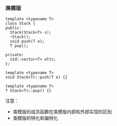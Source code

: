 ### 类模版
```
template <typename T>
class Stack {
public:
  Stack(Stack<T> s);
  ~Stack();
  void push(T e);
  T pop();

private:
  std::vector<T> elts;
};

template <typename T>
void Stack<T>::push(T e) {}

template <typename T>
T Stack<T>::pop() {}
```

注意：
- 类模版的成员函数在类模版内部和外部实现的区别
- 类模版的特化和偏特化


